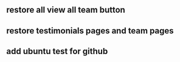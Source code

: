 ## restore all view all team button

## restore testimonials pages and team pages

## add ubuntu test for github
